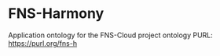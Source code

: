 # FNS-Harmony
 Application ontology for the FNS-Cloud project
 ontology PURL: https://purl.org/fns-h
